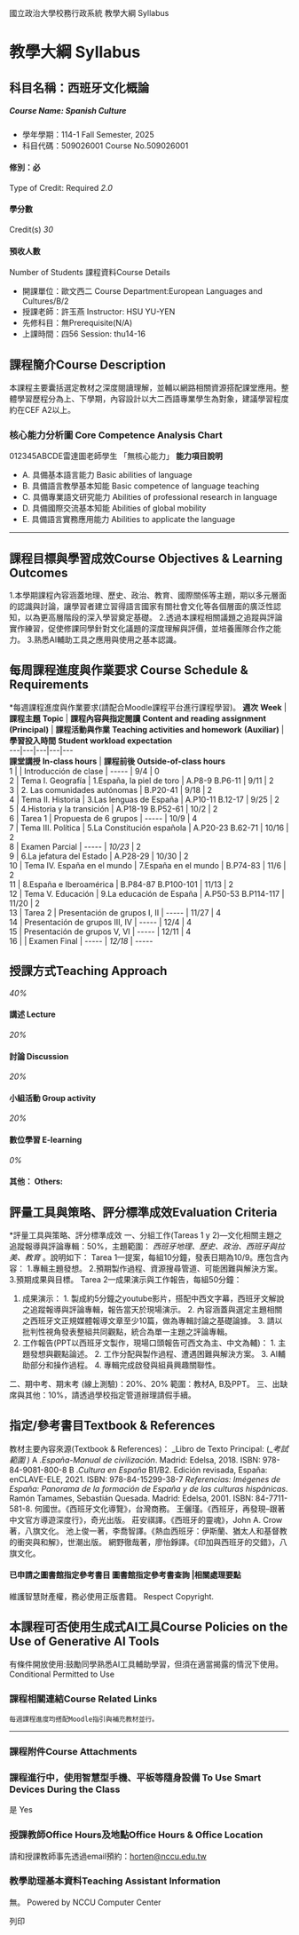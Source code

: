 國立政治大學校務行政系統 教學大綱 Syllabus
# 教學大綱 Syllabus
##  科目名稱：西班牙文化概論 
#####  Course Name: Spanish Culture
  * 學年學期：114-1 Fall Semester, 2025 
  * 科目代碼：509026001 Course No.509026001


#### 修別：必
Type of Credit: Required 
_2.0_
#### 學分數
Credit(s)
_30_
#### 預收人數
Number of Students
課程資料Course Details
  * 開課單位：歐文西二 Course Department:European Languages and Cultures/B/2 
  * 授課老師：許玉燕 Instructor: HSU YU-YEN 
  * 先修科目：無Prerequisite(N/A)
  * 上課時間：四56 Session: thu14-16


##  課程簡介Course Description
本課程主要囊括選定教材之深度閱讀理解，並輔以網路相關資源搭配課堂應用。整體學習歷程分為上、下學期，內容設計以大二西語專業學生為對象，建議學習程度約在CEF A2以上。
###  核心能力分析圖 Core Competence Analysis Chart
012345ABCDE雷達圖老師學生
「無核心能力」 
**能力項目說明**
  * A. 具備基本語言能力 Basic abilities of language
  * B. 具備語言教學基本知能 Basic competence of language teaching
  * C. 具備專業語文研究能力 Abilities of professional research in language
  * D. 具備國際交流基本知能 Abilities of global mobility
  * E. 具備語言實務應用能力 Abilities to applicate the language


* * *
##  課程目標與學習成效Course Objectives & Learning Outcomes 
1.本學期課程內容涵蓋地理、歷史、政治、教育、國際關係等主題，期以多元層面的認識與討論，讓學習者建立習得語言國家有關社會文化等各個層面的廣泛性認知，以為更高層階段的深入學習奠定基礎。
2.透過本課程相關議題之追蹤與評論實作練習，促使修課同學針對文化議題的深度理解與評價，並培養團隊合作之能力。
3.熟悉AI輔助工具之應用與使用之基本認識。
##  每周課程進度與作業要求 Course Schedule & Requirements
*每週課程進度與作業要求(請配合Moodle課程平台進行課程學習)。
**週次** **Week** |  **課程主題** **Topic** |  **課程內容與指定閱讀** **Content and reading assignment** **(Principal)** |  **課程活動與作業** **Teaching activities and homework** **(Auxiliar)** |  **學習投入時間** **Student workload expectation**  
---|---|---|---|---  
**課堂講授** **In-class hours** |  **課程前後** **Outside-of-class hours**  
1 |  |  Introducción de clase |  ----- |  9/4 |  0  
2 |  Tema I. Geografía |  1.España, la piel de toro |  A.P8-9 B.P6-11 |  9/11 |  2  
3 |  2. Las comunidades autónomas |  B.P20-41 |  9/18 |  2  
4 |  Tema II. Historia |  3.Las lenguas de España |  A.P10-11 B.12-17 |  9/25 |  2  
5 |  4.Historia y la transición |  A.P18-19 B.P52-61 |  10/2 |  2  
6 |  Tarea 1 |  Propuesta de 6 grupos |  ----- |  10/9 |  4  
7 |  Tema III. Política |  5.La Constitución española |  A.P20-23 B.62-71 |  10/16 |  2  
8 |  Examen Parcial |  ----- |  _10/23_ |  2  
9 |  6.La jefatura del Estado |  A.P28-29 |  10/30 |  2  
10 |  Tema IV. España en el mundo |  7.España en el mundo |  B.P74-83 |  11/6 |  2  
11 |  8.España e Iberoamérica |  B.P84-87 B.P100-101 |  11/13 |  2  
12 |  Tema V. Educación |  9.La educación de España |  A.P50-53 B.P114-117 |  11/20 |  2  
13 |  Tarea 2 |  Presentación de grupos I, II |  ----- |  11/27 |  4  
14 |  Presentación de grupos III, IV |  ----- |  12/4 |  4  
15 |  Presentación de grupos V, VI |  ----- |  12/11 |  4  
16 |  |  Examen Final |  ----- |  _12/18_ |  -----  
##  授課方式Teaching Approach
_40%_
####  講述 Lecture
_20%_
####  討論 Discussion
_20%_
####  小組活動 Group activity
_20%_
####  數位學習 E-learning
_0%_
####  其他： Others:
##  評量工具與策略、評分標準成效Evaluation Criteria
*評量工具與策略、評分標準成效
一、分組工作(Tareas 1 y 2)—文化相關主題之追蹤報導與評論專輯：50%，主題範圍： _西班牙地理、歷史、政治、西班牙與拉美、教育_ 。說明如下：
Tarea 1—提案，每組10分鐘，發表日期為10/9。應包含內容：
1.專輯主題發想。
2.預期製作過程、資源搜尋管道、可能困難與解決方案。
3.預期成果與目標。
Tarea 2—成果演示與工作報告，每組50分鐘：
  1. 成果演示：
    1. 製成約5分鐘之youtube影片，搭配中西文字幕，西班牙文解說之追蹤報導與評論專輯，報告當天於現場演示。
    2. 內容涵蓋與選定主題相關之西班牙文正規媒體報導文章至少10篇，做為專輯討論之基礎論據。
    3. 請以批判性視角發表整組共同觀點，統合為單一主題之評論專輯。
  2. 工作報告(PPT以西班牙文製作，現場口頭報告可西文為主、中文為輔)：
    1. 主題發想與觀點論述。
    2. 工作分配與製作過程、遭遇困難與解決方案。
    3. AI輔助部分和操作過程。
    4. 專輯完成啟發與組員興趣關聯性。


二、期中考、期末考 (線上測驗)：20%、20% 範圍：教材A, B及PPT。
三、出缺席與其他：10%，請透過學校指定管道辦理請假手續。
##  指定/參考書目Textbook & References
教材主要內容來源(Textbook & References)：
_Libro de Texto Principal: (__考試範圍_ _)_
A _.España-Manual de civilización_. Madrid: Edelsa, 2018. ISBN: 978-84-9081-800-8
B _.Cultura en España_ B1/B2. Edición revisada, España: enCLAVE-ELE, 2021. ISBN: 978-84-15299-38-7
_Referencias:_
_Imégenes de España: Panorama de la formación de España y de las culturas hispánicas_. Ramón Tamames, Sebastián Quesada. Madrid: Edelsa, 2001. ISBN: 84-7711-581-8.
何國世。《西班牙文化導覽》，台灣商務。
王儷瑾。《西班牙，再發現–跟著中文官方導遊深度行》，奇光出版。
莊安祺譯。《西班牙的靈魂》，John A. Crow著，八旗文化。
池上俊一著，李喬智譯。《熱血西班牙：伊斯蘭、猶太人和基督教的衝突與和解》，世潮出版。
網野徹哉著，廖怡錚譯。《印加與西班牙的交錯》，八旗文化。
####  已申請之圖書館指定參考書目  圖書館指定參考書查詢 |相關處理要點
維護智慧財產權，務必使用正版書籍。 Respect Copyright.
##  本課程可否使用生成式AI工具Course Policies on the Use of Generative AI Tools
有條件開放使用:鼓勵同學熟悉AI工具輔助學習，但須在適當揭露的情況下使用。 Conditional Permitted to Use 
###  課程相關連結Course Related Links
```
每週課程進度均搭配Moodle指引與補充教材並行。
```

* * *
###  課程附件Course Attachments
###  課程進行中，使用智慧型手機、平板等隨身設備 To Use Smart Devices During the Class
是  Yes
###  授課教師Office Hours及地點Office Hours & Office Location
請和授課教師事先透過email預約：horten@nccu.edu.tw
###  教學助理基本資料Teaching Assistant Information
無。
Powered by NCCU Computer Center
  
列印
